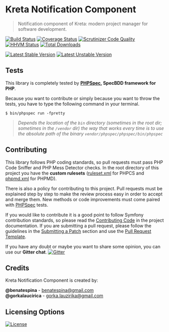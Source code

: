 # Kreta Notification Component
> Notification component of Kreta: modern project manager for software development.

[![Build Status](https://travis-ci.org/kreta-io/Notification.svg?branch=master)](https://travis-ci.org/kreta-io/Notification)
[![Coverage Status](https://img.shields.io/coveralls/kreta-io/Notification.svg)](https://coveralls.io/r/kreta-io/Notification)
[![Scrutinizer Code Quality](https://scrutinizer-ci.com/g/kreta-io/Notification/badges/quality-sNotification.png?b=master)](https://scrutinizer-ci.com/g/kreta-io/Notification/?branch=master)
[![HHVM Status](http://hhvm.h4cc.de/badge/kreta/notification.svg)](http://hhvm.h4cc.de/package/kreta/notification)
[![Total Downloads](https://poser.pugx.org/kreta/notification/downloads)](https://packagist.org/packages/kreta/notification)

[![Latest Stable Version](https://poser.pugx.org/kreta/notification/v/stable.svg)](https://packagist.org/packages/kreta/notification)
[![Latest Unstable Version](https://poser.pugx.org/kreta/notification/v/unstable.svg)](https://packagist.org/packages/kreta/notification)

Tests
-----

This library is completely tested by **[PHPSpec][1], SpecBDD framework for PHP**.

Because you want to contribute or simply because you want to throw the tests, you have to type the following command
in your terminal.

    $ bin/phpspec run -fpretty

>*Depends the location of the `bin` directory (sometimes in the root dir; sometimes in the `/vendor` dir) the way that
works every time is to use the absolute path of the binary `vendor/phpspec/phpspec/bin/phpspec`*

Contributing
------------

This library follows PHP coding standards, so pull requests must pass PHP Code Sniffer and PHP Mess Detector
checks. In the root directory of this project you have the **custom rulesets** ([ruleset.xml]() for PHPCS and
[phpmd.xml]() for PHPMD).

There is also a policy for contributing to this project. Pull requests must
be explained step by step to make the review process easy in order to
accept and merge them. New methods or code improvements must come paired with [PHPSpec][1] tests.

If you would like to contribute it is a good point to follow Symfony contribution standards,
so please read the [Contributing Code][2] in the project
documentation. If you are submitting a pull request, please follow the guidelines
in the [Submitting a Patch][3] section and use the [Pull Request Template][4].

If you have any doubt or maybe you want to share some opinion, you can use our **Gitter chat**.
[![Gitter](https://badges.gitter.im/Join%20Chat.svg)](https://gitter.im/kreta-io/kreta?utm_source=badge&utm_medium=badge&utm_campaign=pr-badge&utm_content=badge)

[1]: http://www.phpspec.net/
[2]: http://symfony.com/doc/current/contributing/code/index.html
[3]: http://symfony.com/doc/current/contributing/code/patches.html#check-list
[4]: http://symfony.com/doc/current/contributing/code/patches.html#make-a-pull-request

Credits
-------
Kreta Notification Component is created by:
>
**@benatespina** - [benatespina@gmail.com](mailto:benatespina@gmail.com)<br/>
**@gorkalaucirica** - [gorka.lauzirika@gmail.com](mailto:gorka.lauzirika@gmail.com)

Licensing Options
-----------------
[![License](https://poser.pugx.org/kreta/notification/license.svg)](https://github.com/kreta-io/kreta/blob/master/LICENSE)
